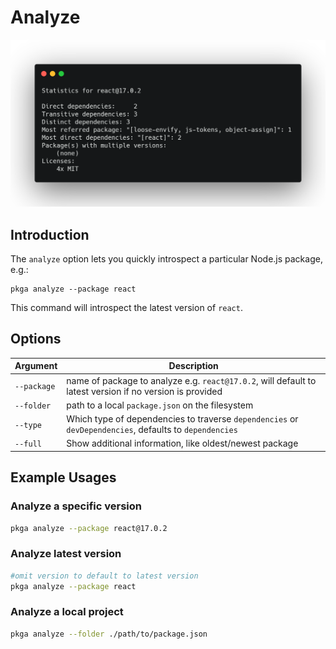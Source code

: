 # Analyze

![Analyze Screenshot](./analyze_simple.png "Analyze Screenshot")

## Introduction

The `analyze` option lets you quickly introspect a particular Node.js package, e.g.:

```
pkga analyze --package react
```

This command will introspect the latest version of `react`.

## Options

| Argument    | Description                                                                                              |
| ----------- | -------------------------------------------------------------------------------------------------------- |
| `--package` | name of package to analyze e.g. `react@17.0.2`, will default to latest version if no version is provided |
| `--folder`  | path to a local `package.json` on the filesystem                                                         |
| `--type`    | Which type of dependencies to traverse `dependencies` or `devDependencies`, defaults to `dependencies`   |
| `--full`    | Show additional information, like oldest/newest package                                                  |

## Example Usages

### Analyze a specific version

```bash
pkga analyze --package react@17.0.2
```

### Analyze latest version

```bash
#omit version to default to latest version
pkga analyze --package react
```

### Analyze a local project

```bash
pkga analyze --folder ./path/to/package.json
```
